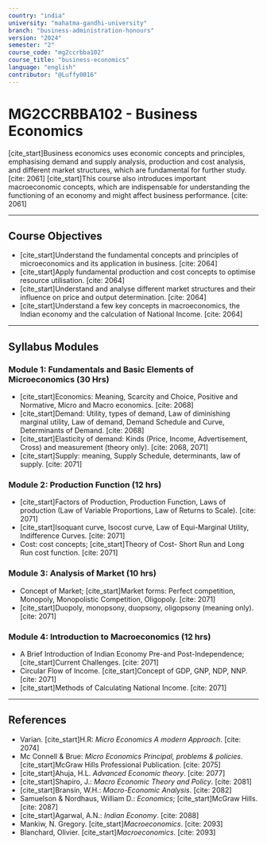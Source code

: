 ```yaml
---
country: "india"
university: "mahatma-gandhi-university"
branch: "business-administration-honours"
version: "2024"
semester: "2"
course_code: "mg2ccrbba102"
course_title: "business-economics"
language: "english"
contributor: "@Luffy0016"
---
```

# MG2CCRBBA102 - Business Economics

[cite_start]Business economics uses economic concepts and principles, emphasising demand and supply analysis, production and cost analysis, and different market structures, which are fundamental for further study. [cite: 2061] [cite_start]This course also introduces important macroeconomic concepts, which are indispensable for understanding the functioning of an economy and might affect business performance. [cite: 2061]

---
## Course Objectives

* [cite_start]Understand the fundamental concepts and principles of microeconomics and its application in business. [cite: 2064]
* [cite_start]Apply fundamental production and cost concepts to optimise resource utilisation. [cite: 2064]
* [cite_start]Understand and analyse different market structures and their influence on price and output determination. [cite: 2064]
* [cite_start]Understand a few key concepts in macroeconomics, the Indian economy and the calculation of National Income. [cite: 2064]

---
## Syllabus Modules

### Module 1: Fundamentals and Basic Elements of Microeconomics (30 Hrs)
* [cite_start]Economics: Meaning, Scarcity and Choice, Positive and Normative, Micro and Macro economics. [cite: 2068]
* [cite_start]Demand: Utility, types of demand, Law of diminishing marginal utility, Law of demand, Demand Schedule and Curve, Determinants of Demand. [cite: 2068]
* [cite_start]Elasticity of demand: Kinds (Price, Income, Advertisement, Cross) and measurement (theory only). [cite: 2068, 2071]
* [cite_start]Supply: meaning, Supply Schedule, determinants, law of supply. [cite: 2071]

### Module 2: Production Function (12 hrs)
* [cite_start]Factors of Production, Production Function, Laws of production (Law of Variable Proportions, Law of Returns to Scale). [cite: 2071]
* [cite_start]Isoquant curve, Isocost curve, Law of Equi-Marginal Utility, Indifference Curves. [cite: 2071]
* Cost: cost concepts; [cite_start]Theory of Cost- Short Run and Long Run cost function. [cite: 2071]

### Module 3: Analysis of Market (10 hrs)
* Concept of Market; [cite_start]Market forms: Perfect competition, Monopoly, Monopolistic Competition, Oligopoly. [cite: 2071]
* [cite_start]Duopoly, monopsony, duopsony, oligopsony (meaning only). [cite: 2071]

### Module 4: Introduction to Macroeconomics (12 hrs)
* A Brief Introduction of Indian Economy Pre-and Post-Independence; [cite_start]Current Challenges. [cite: 2071]
* Circular Flow of Income. [cite_start]Concept of GDP, GNP, NDP, NNP. [cite: 2071]
* [cite_start]Methods of Calculating National Income. [cite: 2071]

---
## References
* Varian. [cite_start]H.R: *Micro Economics A modern Approach*. [cite: 2074]
* Mc Connell & Brue: *Micro Economics Principal, problems & policies*. [cite_start]McGraw Hills Professional Publication. [cite: 2075]
* [cite_start]Ahuja, H.L. *Advanced Economic theory*. [cite: 2077]
* [cite_start]Shapiro, J.: *Macro Economic Theory and Policy*. [cite: 2081]
* [cite_start]Bransin, W.H.: *Macro-Economic Analysis*. [cite: 2082]
* Samuelson & Nordhaus, William D.: *Economics*; [cite_start]McGraw Hills. [cite: 2087]
* [cite_start]Agarwal, A.N.: *Indian Economy*. [cite: 2088]
* Mankiw, N. Gregory. [cite_start]*Macroeconomics*. [cite: 2093]
* Blanchard, Olivier. [cite_start]*Macroeconomics*. [cite: 2093]